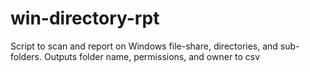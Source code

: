 # win-directory-rpt
Script to scan and report on Windows file-share, directories, and sub-folders.
Outputs folder name, permissions, and owner to csv
